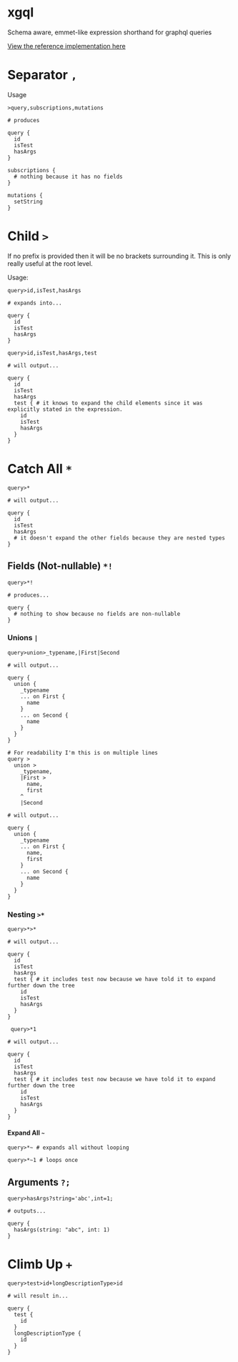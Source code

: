 # xgql

Schema aware, emmet-like expression shorthand for graphql queries

[View the reference implementation here](https://github.com/KevinKelbie/graphiql)

# Separator `,`

Usage

    >query,subscriptions,mutations

    # produces

    query {
      id
      isTest
      hasArgs
    }

    subscriptions {
      # nothing because it has no fields
    }

    mutations {
      setString
    }

# Child `>`

If no prefix is provided then it will be no brackets surrounding it. This is only really useful at the root level.

Usage:

    query>id,isTest,hasArgs
    
    # expands into...

    query {
      id
      isTest
      hasArgs
    }

<!-- break -->

    query>id,isTest,hasArgs,test

    # will output...

    query {
      id
      isTest
      hasArgs
      test { # it knows to expand the child elements since it was explicitly stated in the expression.
        id
        isTest
        hasArgs
      }
    }

# Catch All `*`

    query>*

    # will output...

    query {
      id
      isTest
      hasArgs
      # it doesn't expand the other fields because they are nested types
    }

## Fields (Not-nullable) `*!`

    query>*!

    # produces...

    query {
      # nothing to show because no fields are non-nullable
    }

### Unions `|`

    query>union>_typename,|First|Second

    # will output...

    query {
      union {
        _typename
        ... on First {
          name
        }
        ... on Second {
          name
        }
      }
    }

<!-- break -->

    # For readability I'm this is on multiple lines
    query >
      union >
        _typename,
        |First >
          name,
          first
        ^
        |Second

    # will output...

    query {
      union {
        _typename
        ... on First {
          name,
          first
        }
        ... on Second {
          name
        }
      }
    }


### Nesting `>*`

    query>*>*

    # will output...

    query {
      id
      isTest
      hasArgs
      test { # it includes test now because we have told it to expand further down the tree
        id
        isTest
        hasArgs
      }
    }

<!-- break -->

     query>*1

    # will output...

    query {
      id
      isTest
      hasArgs
      test { # it includes test now because we have told it to expand further down the tree
        id
        isTest
        hasArgs
      }
    }

#### Expand All `~`

    query>*~ # expands all without looping

<!-- break -->

    query>*~1 # loops once

## Arguments `?;`

    query>hasArgs?string='abc',int=1; 

    # outputs...

    query {
      hasArgs(string: "abc", int: 1)
    }

# Climb Up `+`

    query>test>id+longDescriptionType>id

    # will result in...

    query {
      test {
        id
      }
      longDescriptionType {
        id
      }
    }